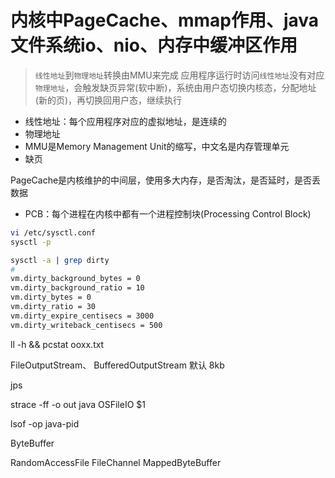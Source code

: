 # 内核中PageCache、mmap作用、java文件系统io、nio、内存中缓冲区作用

> `线性地址`到`物理地址`转换由MMU来完成
> 应用程序运行时访问`线性地址`没有对应`物理地址`，会触发缺页异常(软中断)，系统由用户态切换内核态，分配地址(新的页)，再切换回用户态，继续执行

- 线性地址：每个应用程序对应的虚拟地址，是连续的
- 物理地址
- MMU是Memory Management Unit的缩写，中文名是内存管理单元
- 缺页

PageCache是内核维护的中间层，使用多大内存，是否淘汰，是否延时，是否丢数据



- PCB：每个进程在内核中都有一个进程控制块(Processing Control Block)



```sh
vi /etc/sysctl.conf
sysctl -p

sysctl -a | grep dirty
# 
vm.dirty_background_bytes = 0
vm.dirty_background_ratio = 10
vm.dirty_bytes = 0
vm.dirty_ratio = 30
vm.dirty_expire_centisecs = 3000
vm.dirty_writeback_centisecs = 500
```

ll -h && pcstat ooxx.txt

FileOutputStream、 BufferedOutputStream 默认 8kb

jps

strace -ff -o out java OSFileIO $1

lsof -op java-pid

ByteBuffer

RandomAccessFile FileChannel MappedByteBuffer


